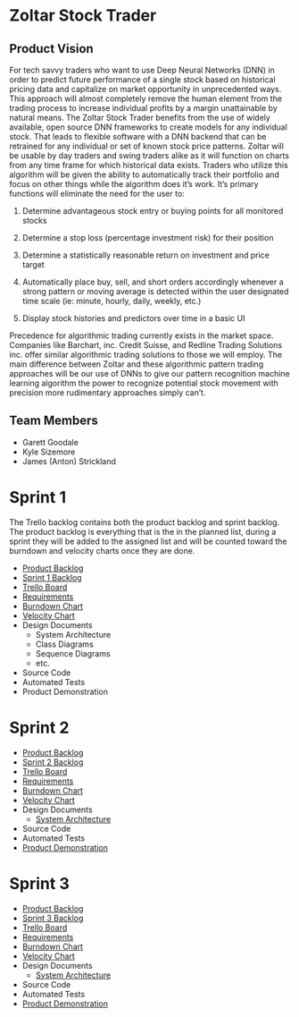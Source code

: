 # Zoltar Stock Trader
## Product Vision

For tech savvy traders who want to use Deep Neural Networks (DNN) in order to predict future performance of a single stock based on historical pricing data and capitalize on market opportunity in unprecedented ways. This approach will almost completely remove the human element from the trading process to increase individual profits by a margin unattainable by natural means. The Zoltar Stock Trader benefits from the use of widely available, open source DNN frameworks to create models for any individual stock. That leads to flexible software with a DNN backend that can be retrained for any individual or set of known stock price patterns. Zoltar will be usable by day traders and swing traders alike as it will function on charts from any time frame for which historical data exists. Traders who utilize this algorithm will be given the ability to automatically track their portfolio and focus on other things while the algorithm does it’s work. It’s primary functions will eliminate the need for the user to:

 1. Determine advantageous stock entry or buying points for all monitored stocks

 2. Determine a stop loss (percentage investment risk) for their position

 3. Determine a statistically reasonable return on investment and price target

 4. Automatically place buy, sell, and short orders accordingly whenever a strong pattern or moving average is detected within the user designated time scale (ie: minute, hourly, daily, weekly, etc.)

 5. Display stock histories and predictors over time in a basic UI

Precedence for algorithmic trading currently exists in the market space. Companies like Barchart, inc. Credit Suisse, and Redline Trading Solutions inc. offer similar algorithmic trading solutions to those we will employ. The main difference between Zoltar and these algorithmic pattern trading approaches will be our use of DNNs to give our pattern recognition machine learning algorithm the power to recognize potential stock movement with precision more rudimentary approaches simply can’t.

## Team Members
- Garett Goodale
- Kyle Sizemore
- James (Anton) Strickland

# Sprint 1
The Trello backlog contains both the product backlog and sprint backlog. The product backlog is everything that is the in the planned list, during a sprint they will be added to the assigned list and will be counted toward the burndown and velocity charts once they are done.

- [Product Backlog](https://docs.google.com/spreadsheets/d/1nw4fwDOzFGRjPEZIJ7s-dB3gCKHb7-9gry78R4bKXR8/edit?usp=sharing)
- [Sprint 1 Backlog](https://docs.google.com/spreadsheets/d/1nw4fwDOzFGRjPEZIJ7s-dB3gCKHb7-9gry78R4bKXR8/edit#gid=1490684482)
- [Trello Board](https://trello.com/b/R5ba69Q2/backlog)
- [Requirements](https://docs.google.com/spreadsheets/d/1nw4fwDOzFGRjPEZIJ7s-dB3gCKHb7-9gry78R4bKXR8/edit#gid=1618298820)
- [Burndown Chart](https://docs.google.com/spreadsheets/d/1xkXSTrB2lRDD2SgPfEjb85qfRmd5L4jz71VnwdBxHb0/edit?usp=sharing)
- [Velocity Chart](https://docs.google.com/spreadsheets/d/1TEj-LAV9QyJCdmxjmW1_LJOCGpGU6-L8Xn1yxAgKH0k/edit?usp=sharing)
- Design Documents
  - System Architecture
  - Class Diagrams
  - Sequence Diagrams
  - etc.
- Source Code
- Automated Tests
- Product Demonstration

# Sprint 2
- [Product Backlog](https://docs.google.com/spreadsheets/d/1nw4fwDOzFGRjPEZIJ7s-dB3gCKHb7-9gry78R4bKXR8/edit?usp=sharing)
- [Sprint 2 Backlog](https://docs.google.com/spreadsheets/d/1xkXSTrB2lRDD2SgPfEjb85qfRmd5L4jz71VnwdBxHb0/edit?usp=sharing)
- [Trello Board](https://trello.com/b/R5ba69Q2/backlog)
- [Requirements](https://docs.google.com/spreadsheets/d/1nw4fwDOzFGRjPEZIJ7s-dB3gCKHb7-9gry78R4bKXR8/edit#gid=1618298820)
- [Burndown Chart](https://docs.google.com/spreadsheets/d/1xkXSTrB2lRDD2SgPfEjb85qfRmd5L4jz71VnwdBxHb0/edit?usp=sharing)
- [Velocity Chart](https://docs.google.com/spreadsheets/d/1TEj-LAV9QyJCdmxjmW1_LJOCGpGU6-L8Xn1yxAgKH0k/edit?usp=sharing)
- Design Documents
    - [System Architecture](https://github.com/gmgoodale/Team19-Zoltar-Stock-Trader/blob/master/Requirements/State%20Diagram.jpg)
- Source Code
- Automated Tests
- [Product Demonstration](https://www.youtube.com/watch?v=5T3zfyyQa_Q)

# Sprint 3
- [Product Backlog](https://docs.google.com/spreadsheets/d/1nw4fwDOzFGRjPEZIJ7s-dB3gCKHb7-9gry78R4bKXR8/edit?usp=sharing)
- [Sprint 3 Backlog](https://docs.google.com/spreadsheets/d/1nw4fwDOzFGRjPEZIJ7s-dB3gCKHb7-9gry78R4bKXR8/edit#gid=1367225109g)
- [Trello Board](https://trello.com/b/R5ba69Q2/backlog)
- [Requirements](https://docs.google.com/spreadsheets/d/1nw4fwDOzFGRjPEZIJ7s-dB3gCKHb7-9gry78R4bKXR8/edit#gid=1618298820)
- [Burndown Chart](https://docs.google.com/spreadsheets/d/1xkXSTrB2lRDD2SgPfEjb85qfRmd5L4jz71VnwdBxHb0/edit?usp=sharing)
- [Velocity Chart](https://docs.google.com/spreadsheets/d/1TEj-LAV9QyJCdmxjmW1_LJOCGpGU6-L8Xn1yxAgKH0k/edit?usp=sharing)
- Design Documents
    - [System Architecture](https://github.com/gmgoodale/Team19-Zoltar-Stock-Trader/blob/master/Requirements/State%20Diagram.jpg)
- Source Code
- Automated Tests
- [Product Demonstration](https://www.youtube.com/watch?v=5T3zfyyQa_Q)
